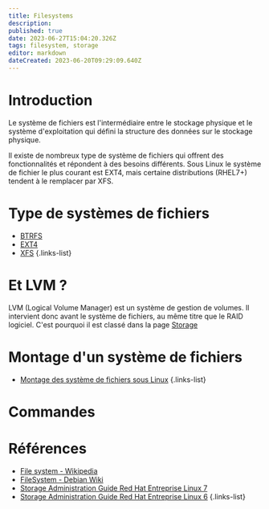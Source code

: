 ```yaml
---
title: Filesystems
description: 
published: true
date: 2023-06-27T15:04:20.326Z
tags: filesystem, storage
editor: markdown
dateCreated: 2023-06-20T09:29:09.640Z
---
```


# Introduction
Le système de fichiers est l'intermédiaire entre le stockage physique et le système d'exploitation qui défini la structure des données sur le stockage physique.

Il existe de nombreux type de système de fichiers qui offrent des fonctionnalités et répondent à des besoins différents. Sous Linux le système de fichier le plus courant est EXT4, mais certaine distributions (RHEL7+) tendent à le remplacer par XFS.

# Type de systèmes de fichiers
- [BTRFS](/filesystems/btrfs)
- [EXT4](/filesystems/ext4)
- [XFS](/filesystems/xfs)
{.links-list}

# Et LVM ?
LVM (Logical Volume Manager) est un système de gestion de volumes. Il intervient donc avant le système de fichiers, au même titre que le RAID logiciel. C'est pourquoi il est classé dans la page [Storage](/storage) 

# Montage d'un système de fichiers
- [Montage des système de fichiers sous Linux](/filesystems/linux-mounts)
{.links-list}

# Commandes

# Références
- [File system - Wikipedia](https://en.wikipedia.org/wiki/File_system)
- [FileSystem - Debian Wiki](https://wiki.debian.org/FileSystem)
- [Storage Administration Guide Red Hat Entreprise Linux 7](https://access.redhat.com/documentation/en-us/red_hat_enterprise_linux/7/html/storage_administration_guide/index)
- [Storage Administration Guide Red Hat Entreprise Linux 6](https://access.redhat.com/documentation/en-us/red_hat_enterprise_linux/6/html/storage_administration_guide/index)
{.links-list}